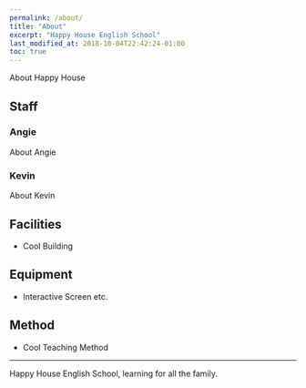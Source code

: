 ```yaml
---
permalink: /about/
title: "About"
excerpt: "Happy House English School"
last_modified_at: 2018-10-04T22:42:24-01:00
toc: true
---
```


About Happy House

## Staff

### Angie

About Angie

### Kevin

About Kevin

## Facilities

- Cool Building
 
## Equipment

- Interactive Screen etc.

## Method

- Cool Teaching Method

---
Happy House English School, learning for all the family.